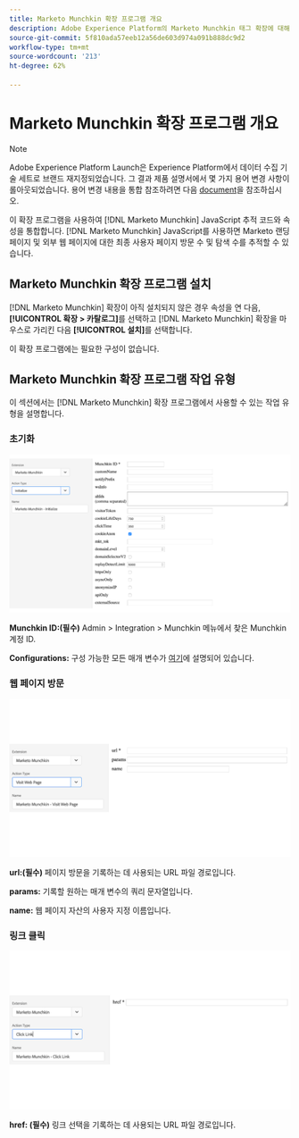 ```yaml
---
title: Marketo Munchkin 확장 프로그램 개요
description: Adobe Experience Platform의 Marketo Munchkin 태그 확장에 대해 알아봅니다.
source-git-commit: 5f810ada57eeb12a56de603d974a091b888dc9d2
workflow-type: tm+mt
source-wordcount: '213'
ht-degree: 62%

---
```


# Marketo Munchkin 확장 프로그램 개요

>[!NOTE]
>
>Adobe Experience Platform Launch은 Experience Platform에서 데이터 수집 기술 세트로 브랜드 재지정되었습니다. 그 결과 제품 설명서에서 몇 가지 용어 변경 사항이 롤아웃되었습니다. 용어 변경 내용을 통합 참조하려면 다음 [document](../../../term-updates.md)을 참조하십시오.

이 확장 프로그램을 사용하여 [!DNL Marketo Munchkin] JavaScript 추적 코드와 속성을 통합합니다. [!DNL Marketo Munchkin] JavaScript를 사용하면 Marketo 랜딩 페이지 및 외부 웹 페이지에 대한 최종 사용자 페이지 방문 수 및 탐색 수를 추적할 수 있습니다.

## Marketo Munchkin 확장 프로그램 설치

[!DNL Marketo Munchkin] 확장이 아직 설치되지 않은 경우 속성을 연 다음, **[!UICONTROL 확장 > 카탈로그]**&#x200B;를 선택하고 [!DNL Marketo Munchkin] 확장을 마우스로 가리킨 다음 **[!UICONTROL 설치]**&#x200B;를 선택합니다.

이 확장 프로그램에는 필요한 구성이 없습니다.

## Marketo Munchkin 확장 프로그램 작업 유형

이 섹션에서는 [!DNL Marketo Munchkin] 확장 프로그램에서 사용할 수 있는 작업 유형을 설명합니다.

### 초기화

![](../../../images/munchkin-Init.png)

**Munchkin ID:(필수)** Admin > Integration > Munchkin 메뉴에서 찾은 Munchkin 계정 ID.

**Configurations:** 구성 가능한 모든 매개 변수가 [여기](https://developers.marketo.com/javascript-api/lead-tracking/configuration/)에 설명되어 있습니다.

### 웹 페이지 방문

![](../../../images/munchkin-visit-page.png)

**url:(필수)** 페이지 방문을 기록하는 데 사용되는 URL 파일 경로입니다.

**params:** 기록할 원하는 매개 변수의 쿼리 문자열입니다.

**name:** 웹 페이지 자산의 사용자 지정 이름입니다.

### 링크 클릭

![](../../../images/munchkin-click-link.png)

**href: (필수)** 링크 선택을 기록하는 데 사용되는 URL 파일 경로입니다.
